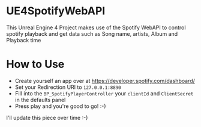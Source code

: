 # UE4SpotifyWebAPI
This Unreal Engine 4 Project makes use of the Spotify WebAPI to control spotify playback and get data such as Song name, artists, Album and Playback time

How to Use
=

* Create yourself an app over at https://developer.spotify.com/dashboard/
* Set your Redirection URI to `127.0.0.1:8890`
* Fill into the `BP_SpotifyPlayerController` your `clientId` and `ClientSecret` in the defaults panel
* Press play and you're good to go! :-)


I'll update this piece over time :-)
